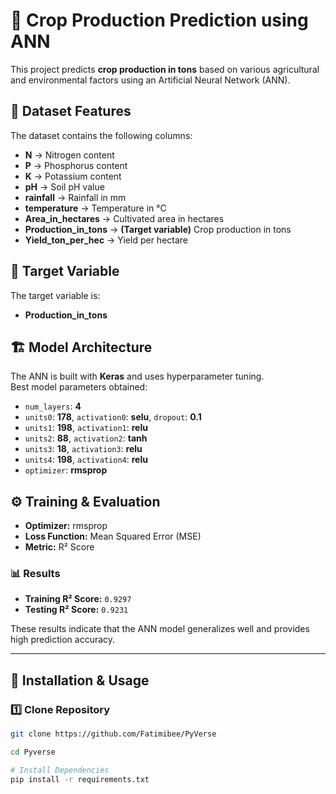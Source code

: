 
# 🌾 Crop Production Prediction using ANN

This project predicts **crop production in tons** based on various agricultural and environmental factors using an Artificial Neural Network (ANN).

## 📌 Dataset Features

The dataset contains the following columns:

- **N** → Nitrogen content  
- **P** → Phosphorus content  
- **K** → Potassium content  
- **pH** → Soil pH value  
- **rainfall** → Rainfall in mm  
- **temperature** → Temperature in °C  
- **Area_in_hectares** → Cultivated area in hectares  
- **Production_in_tons** → **(Target variable)** Crop production in tons  
- **Yield_ton_per_hec** → Yield per hectare  

## 🎯 Target Variable
The target variable is:
- **Production_in_tons**

## 🏗 Model Architecture

The ANN is built with **Keras** and uses hyperparameter tuning.  
Best model parameters obtained:

- `num_layers`: **4**  
- `units0`: **178**, `activation0`: **selu**, `dropout`: **0.1**  
- `units1`: **198**, `activation1`: **relu**  
- `units2`: **88**, `activation2`: **tanh**  
- `units3`: **18**, `activation3`: **relu**  
- `units4`: **198**, `activation4`: **relu**  
- `optimizer`: **rmsprop**  

## ⚙️ Training & Evaluation
- **Optimizer:** rmsprop  
- **Loss Function:** Mean Squared Error (MSE)  
- **Metric:** R² Score  

### 📊 Results
- **Training R² Score:** `0.9297`  
- **Testing R² Score:** `0.9231`  

These results indicate that the ANN model generalizes well and provides high prediction accuracy.

---

## 🚀 Installation & Usage
### 1️⃣ Clone Repository
```bash
git clone https://github.com/Fatimibee/PyVerse

cd Pyverse

# Install Dependencies
pip install -r requirements.txt
